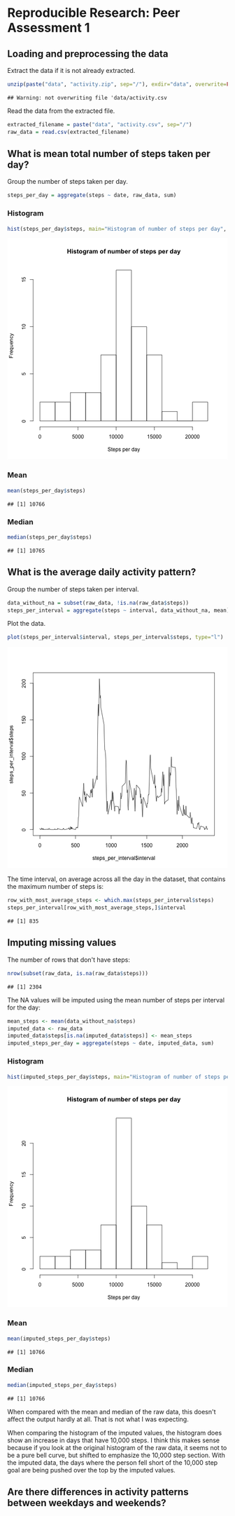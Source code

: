 # Reproducible Research: Peer Assessment 1



## Loading and preprocessing the data

Extract the data if it is not already extracted.


```r
unzip(paste("data", "activity.zip", sep="/"), exdir="data", overwrite=FALSE)
```

```
## Warning: not overwriting file 'data/activity.csv
```

Read the data from the extracted file.


```r
extracted_filename = paste("data", "activity.csv", sep="/")
raw_data = read.csv(extracted_filename)
```

## What is mean total number of steps taken per day?

Group the number of steps taken per day.


```r
steps_per_day = aggregate(steps ~ date, raw_data, sum)
```

### Histogram


```r
hist(steps_per_day$steps, main="Histogram of number of steps per day", xlab="Steps per day", breaks=8)
```

![plot of chunk steps_per_day_hist](figure/steps_per_day_hist.png) 

### Mean


```r
mean(steps_per_day$steps)
```

```
## [1] 10766
```

### Median


```r
median(steps_per_day$steps)
```

```
## [1] 10765
```

## What is the average daily activity pattern?

Group the number of steps taken per interval.


```r
data_without_na = subset(raw_data, !is.na(raw_data$steps))
steps_per_interval = aggregate(steps ~ interval, data_without_na, mean)
```

Plot the data.


```r
plot(steps_per_interval$interval, steps_per_interval$steps, type="l")
```

![plot of chunk steps_per_interval_plot](figure/steps_per_interval_plot.png) 

The time interval, on average across all the day in the dataset, that contains
the maximum number of steps is:


```r
row_with_most_average_steps <- which.max(steps_per_interval$steps)
steps_per_interval[row_with_most_average_steps,]$interval
```

```
## [1] 835
```

## Imputing missing values

The number of rows that don't have steps:


```r
nrow(subset(raw_data, is.na(raw_data$steps)))
```

```
## [1] 2304
```

The NA values will be imputed using the mean number of steps per interval for
the day:


```r
mean_steps <- mean(data_without_na$steps)
imputed_data <- raw_data
imputed_data$steps[is.na(imputed_data$steps)] <- mean_steps
imputed_steps_per_day = aggregate(steps ~ date, imputed_data, sum)
```

### Histogram


```r
hist(imputed_steps_per_day$steps, main="Histogram of number of steps per day", xlab="Steps per day", breaks=8)
```

![plot of chunk imputed_steps_per_day_hist](figure/imputed_steps_per_day_hist.png) 

### Mean


```r
mean(imputed_steps_per_day$steps)
```

```
## [1] 10766
```

### Median


```r
median(imputed_steps_per_day$steps)
```

```
## [1] 10766
```

When compared with the mean and median of the raw data, this doesn't affect
the output hardly at all. That is not what I was expecting.

When comparing the histogram of the imputed values, the histogram does show an
increase in days that have 10,000 steps. I think this makes sense because if
you look at the original histogram of the raw data, it seems not to be a pure
bell curve, but shifted to emphasize the 10,000 step section. With the imputed
data, the days where the person fell short of the 10,000 step goal are being
pushed over the top by the imputed values.

## Are there differences in activity patterns between weekdays and weekends?
